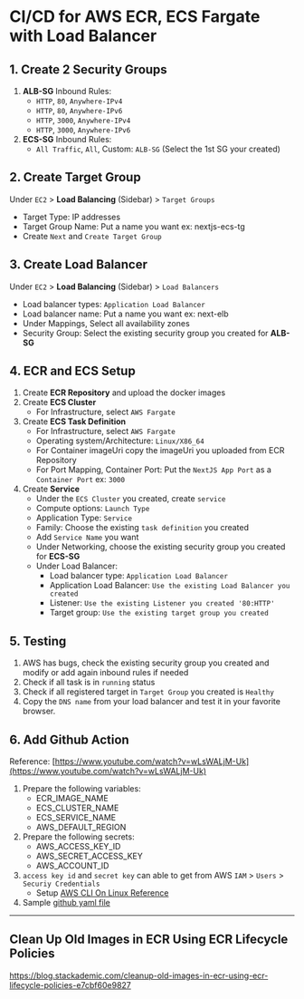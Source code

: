 # CI/CD for AWS ECR, ECS Fargate with Load Balancer 

## 1. Create 2 Security Groups
1. **ALB-SG** Inbound Rules: 
   - `HTTP`, `80`, `Anywhere-IPv4` 
   - `HTTP`, `80`, `Anywhere-IPv6`
   - `HTTP`, `3000`, `Anywhere-IPv4`
   - `HTTP`, `3000`, `Anywhere-IPv6`
2. **ECS-SG** Inbound Rules: 
   - `All Traffic`, `All`, Custom: `ALB-SG` (Select the 1st SG your created)

## 2. Create Target Group
Under `EC2` > **Load Balancing** (Sidebar) > `Target Groups`
- Target Type: IP addresses
- Target Group Name: Put a name you want ex: nextjs-ecs-tg
- Create `Next` and `Create Target Group`


## 3. Create Load Balancer
Under `EC2` > **Load Balancing** (Sidebar) > `Load Balancers`
- Load balancer types: `Application Load Balancer`
- Load balancer name: Put a name you want ex: next-elb
- Under Mappings, Select all availability zones
- Security Group: Select the existing security group you created for **ALB-SG** 

## 4. ECR and ECS Setup
1. Create **ECR Repository** and upload the docker images
2. Create **ECS Cluster**
   - For Infrastructure, select `AWS Fargate`
3. Create **ECS Task Definition** 
   - For Infrastructure, select `AWS Fargate`
   - Operating system/Architecture: `Linux/X86_64`
   - For Container imageUri copy the imageUri you uploaded from ECR Repository
   - For Port Mapping, Container Port: Put the `NextJS App Port` as a `Container Port` ex: `3000`
4. Create **Service**
   - Under the `ECS Cluster` you created, create `service`
   - Compute options: `Launch Type`
   - Application Type: `Service`
   - Family: Choose the existing `task definition` you created
   - Add `Service Name` you want
   - Under Networking, choose the existing security group you created for **ECS-SG**
   - Under Load Balancer:
      - Load balancer type: `Application Load Balancer`
      - Application Load Balancer: `Use the existing Load Balancer you created`
      - Listener: `Use the existing Listener you created '80:HTTP'`
      - Target group: `Use the existing target group you created `

## 5. Testing
1. AWS has bugs, check the existing security group you created and modify or add again inbound rules if needed
2. Check if all task is in `running` status
3. Check if all registered target in `Target Group` you created is `Healthy`
4. Copy the `DNS name` from your load balancer and test it in your favorite browser.



## 6. Add Github Action
Reference: [https://www.youtube.com/watch?v=wLsWALjM-Uk](https://www.youtube.com/watch?v=wLsWALjM-Uk)
1. Prepare the following variables:
   - ECR_IMAGE_NAME
   - ECS_CLUSTER_NAME
   - ECS_SERVICE_NAME
   - AWS_DEFAULT_REGION
2. Prepare the following secrets:
   - AWS_ACCESS_KEY_ID 
   - AWS_SECRET_ACCESS_KEY
   - AWS_ACCOUNT_ID 
3. `access key id` and `secret key` can able to get from AWS `IAM` > `Users` > `Securiy Credentials`
   - Setup [AWS CLI On Linux Reference](https://www.youtube.com/watch?v=1OqMQPx8Jno)
4. Sample [github yaml file](./.github/workflows/deploy-to-ecs.yaml)

---
## Clean Up Old Images in ECR Using ECR Lifecycle Policies
https://blog.stackademic.com/cleanup-old-images-in-ecr-using-ecr-lifecycle-policies-e7cbf60e9827

